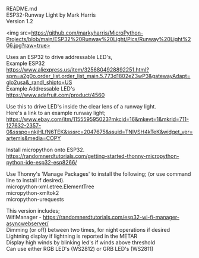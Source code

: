 README.md<br>
ESP32-Runway Light by Mark Harris<br>
Version 1.2 <p>
 
<img src=https://github.com/markyharris/MicroPython-Projects/blob/main/ESP32%20Runway%20Light/Pics/Runway%20Light%206.jpg?raw=true><p>
 
Uses an ESP32 to drive addressable LED's,<br>
 Example ESP32<br>
   https://www.aliexpress.us/item/3256804928892251.html?spm=a2g0o.order_list.order_list_main.5.773d1802eZ3wP3&gatewayAdapt=glo2usa&_randl_shipto=US<br>
 Example Addressable LED's<br>
   https://www.adafruit.com/product/4560<p>

Use this to drive LED's inside the clear lens of a runway light.<br>
Here's a link to an example runway light;<br>
   https://www.ebay.com/itm/115559595023?mkcid=16&mkevt=1&mkrid=711-127632-2357-0&ssspo=nkjHLfN6TEK&sssrc=2047675&ssuid=TNlVSH4kTeK&widget_ver=artemis&media=COPY<p>

Install micropython onto ESP32.<br>
   https://randomnerdtutorials.com/getting-started-thonny-micropython-python-ide-esp32-esp8266/<p>

Use Thonny's 'Manage Packages' to install the following; (or use command line to install if desired).<br>
   micropython-xml.etree.ElementTree<br>
   micropython-xmltok2<br>
   micropython-urequests<p>

This version includes;<br>
   WifiManager - https://randomnerdtutorials.com/esp32-wi-fi-manager-asyncwebserver/<br>
   Dimming (or off) between two times, for night operations if desired<br>
   Lightning display if lightning is reported in the METAR<br>
   Display high winds by blinking led's if winds above threshold<br>
   Can use either RGB LED's (WS2812) or GRB LED's (WS2811)<br>
